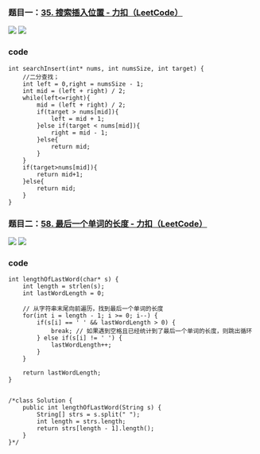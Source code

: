 ### 题目一：[35. 搜索插入位置 - 力扣（LeetCode）](https://leetcode.cn/problems/search-insert-position/description/)

![](https://younglion.oss-cn-beijing.aliyuncs.com/%E5%B1%8F%E5%B9%95%E6%88%AA%E5%9B%BE%202024-04-11%20105204.png)
![](https://younglion.oss-cn-beijing.aliyuncs.com/%E5%B1%8F%E5%B9%95%E6%88%AA%E5%9B%BE%202024-04-11%20105158.png)

### code

```
int searchInsert(int* nums, int numsSize, int target) {
    //二分查找；
    int left = 0,right = numsSize - 1;
    int mid = (left + right) / 2;
    while(left<=right){
        mid = (left + right) / 2;
        if(target > nums[mid]){
            left = mid + 1;
        }else if(target < nums[mid]){
            right = mid - 1;
        }else{
            return mid;
        }
    }
    if(target>nums[mid]){
        return mid+1;
    }else{   
        return mid;
    }
}
```

### 题目二：[58. 最后一个单词的长度 - 力扣（LeetCode）](https://leetcode.cn/problems/length-of-last-word/description/)

![](https://younglion.oss-cn-beijing.aliyuncs.com/%E5%B1%8F%E5%B9%95%E6%88%AA%E5%9B%BE%202024-04-11%20110912.png)
![](https://younglion.oss-cn-beijing.aliyuncs.com/%E5%B1%8F%E5%B9%95%E6%88%AA%E5%9B%BE%202024-04-11%20110907.png)

### code

```
int lengthOfLastWord(char* s) {
    int length = strlen(s);
    int lastWordLength = 0;
    
    // 从字符串末尾向前遍历，找到最后一个单词的长度
    for(int i = length - 1; i >= 0; i--) {
        if(s[i] == ' ' && lastWordLength > 0) {
            break; // 如果遇到空格且已经统计到了最后一个单词的长度，则跳出循环
        } else if(s[i] != ' ') {
            lastWordLength++;
        }
    }
    
    return lastWordLength;
}


/*class Solution {
    public int lengthOfLastWord(String s) {
        String[] strs = s.split(" ");
        int length = strs.length;
        return strs[length - 1].length();
    }
}*/
```

